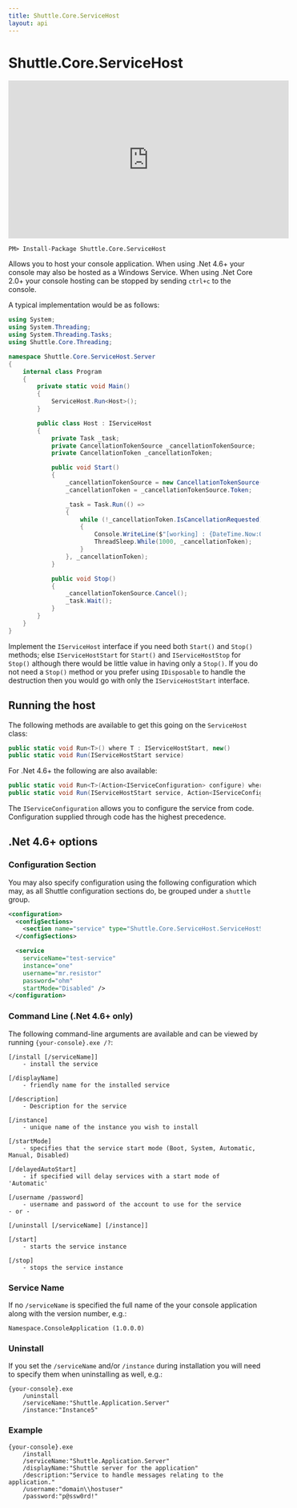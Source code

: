 ```yaml
---
title: Shuttle.Core.ServiceHost
layout: api 
---
```

# Shuttle.Core.ServiceHost

<iframe width="560" height="315" src="https://www.youtube.com/embed/vknRxN4-sdo" frameborder="0" allow="autoplay; encrypted-media" allowfullscreen></iframe>

```
PM> Install-Package Shuttle.Core.ServiceHost
```

Allows you to host your console application.  When using .Net 4.6+ your console may also be hosted as a Windows Service.  When using .Net Core 2.0+ your console hosting can be stopped by sending `ctrl+c` to the console.

A typical implementation would be as follows:

``` c#
using System;
using System.Threading;
using System.Threading.Tasks;
using Shuttle.Core.Threading;

namespace Shuttle.Core.ServiceHost.Server
{
    internal class Program
    {
        private static void Main()
        {
            ServiceHost.Run<Host>();
        }

        public class Host : IServiceHost
        {
            private Task _task;
            private CancellationTokenSource _cancellationTokenSource;
            private CancellationToken _cancellationToken;

            public void Start()
            {
                _cancellationTokenSource = new CancellationTokenSource();
                _cancellationToken = _cancellationTokenSource.Token;

                _task = Task.Run(() =>
                {
                    while (!_cancellationToken.IsCancellationRequested)
                    {
                        Console.WriteLine($"[working] : {DateTime.Now:O}");
                        ThreadSleep.While(1000, _cancellationToken);
                    }
                }, _cancellationToken);
            }

            public void Stop()
            {
                _cancellationTokenSource.Cancel();
                _task.Wait();
            }
        }
    }
}
```

Implement the `IServiceHost` interface if you need both `Start()` and `Stop()` methods; else `IServiceHostStart` for `Start()` and `IServiceHostStop` for `Stop()` although there would be little value in having only a `Stop()`.  If you do not need a `Stop()` method or you prefer using `IDisposable` to handle the destruction then you would go with only the `IServiceHostStart` interface.

## Running the host

The following methods are available to get this going on the `ServiceHost` class:

``` c#
public static void Run<T>() where T : IServiceHostStart, new()
public static void Run(IServiceHostStart service)
```

For .Net 4.6+ the following are also available:

``` c#
public static void Run<T>(Action<IServiceConfiguration> configure) where T : IServiceHostStart, new()
public static void Run(IServiceHostStart service, Action<IServiceConfiguration> configure)
```

The `IServiceConfiguration` allows you to configure the service from code.  Configuration supplied through code has the highest precedence.

## .Net 4.6+ options

### Configuration Section

You may also specify configuration using the following configuration which may, as all Shuttle configuration sections do, be grouped under a `shuttle` group.

``` xml
<configuration>
  <configSections>
    <section name="service" type="Shuttle.Core.ServiceHost.ServiceHostSection, Shuttle.Core.ServiceHost" />
  </configSections>

  <service
    serviceName="test-service"
    instance="one"
    username="mr.resistor"
    password="ohm"
    startMode="Disabled" />
</configuration>
```

### Command Line (.Net 4.6+ only)

The following command-line arguments are available and can be viewed by running `{your-console}.exe /?`:

```
[/install [/serviceName]]    
    - install the service
        
[/displayName]                
    - friendly name for the installed service
        
[/description]                
    - Description for the service
        
[/instance]                    
    - unique name of the instance you wish to install
        
[/startMode]            
    - specifies that the service start mode (Boot, System, Automatic, Manual, Disabled)
        
[/delayedAutoStart]
	- if specified will delay services with a start mode of 'Automatic'

[/username /password]
    - username and password of the account to use for the service
- or -
    
[/uninstall [/serviceName] [/instance]]    

[/start]
    - starts the service instance

[/stop]
    - stops the service instance
```

### Service Name

If no `/serviceName` is specified the full name of the your console application along with the version number, e.g.:

```
Namespace.ConsoleApplication (1.0.0.0)
```

### Uninstall

If you set the `/serviceName` and/or `/instance` during installation you will need to specify them when uninstalling as well, e.g.:

```
{your-console}.exe 
    /uninstall 
    /serviceName:"Shuttle.Application.Server" 
    /instance:"Instance5"
```

### Example

```
{your-console}.exe 
    /install 
    /serviceName:"Shuttle.Application.Server" 
    /displayName:"Shuttle server for the application"
    /description:"Service to handle messages relating to the application." 
    /username:"domain\\hostuser"
    /password:"p@ssw0rd!"
```

